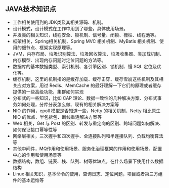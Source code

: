 ## JAVA技术知识点
- 工作相关使用到的JDK类及其相关源码、机制。
- 设计模式，设计模式在工作中用到了哪些，具体使用场景。
- 并发类的相关知识，线程安全、锁机制、信号量、闭锁、栅栏、线程池等。
- 框架相关，Spring相关机制、Spring MVC 相关机制、MyBatis 相关机制、使用的细节点、框架实现原理等。
- JVM，内存布局、垃圾识别算法、垃圾回收算法、垃圾收集器、类加载机制、内存模型、出现内存问题时定位问题的方法等。
- 数据库的基本数据类型、索引机制、各引擎区别、锁机制、慢 SQL 定位及优化等。
- 缓存机制，这里的机制指的是缓存加载、缓存击穿、缓存雪崩这些机制及其相关应对方案，用过 Redis、MemCache 的最好理解一下它们的原理或者缓存提供的一些高级功能，集群如何实现
- 分布式的一些知识，比如 CAP 理论、数据一致性的几种解决方案、分布式事务如何处理，分库分表怎么做、现有的相关解决方案等
- NIO 的作用，epoll 模型是否知道一些，Netty 的相关机制、Netty 相比原生NIO 的优点、半包拆包、断线重连解决方案等
- Web 相关，Get 与 Post 的区别、转发与重定向的区别、跨域问题如何解决、如何保证接口幂等性等
- 网络层相关，三次握手和四次握手、全连接队列和半连接队列、负载均衡算法等
- 其他中间件，MQ作用和使用场景、服务化治理框架的作用和使用场景、配置中心的作用和使用场景等
- 数据结构，数组、链表、栈、队列、树等优缺点，在什么场景下使用什么数据结构
- Linux 相关知识，基本命令的使用，查询日志、定位问题，项目或者第三方组件的基本运维等
